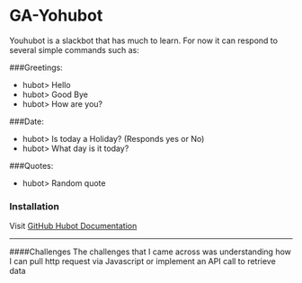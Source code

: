 # GA-Yohubot
Youhubot is a slackbot that has much to learn.
For now it can respond to several simple commands such as:

###Greetings:
- hubot> Hello
- hubot> Good Bye
- hubot> How are you?

###Date:
- hubot> Is today a Holiday? (Responds yes or No)
- hubot> What day is it today?

###Quotes:
- hubot> Random quote


### Installation

Visit [GitHub Hubot Documentation](https://hubot.github.com/docs/)

---------------

####Challenges
The challenges that I came across was understanding how I can pull http request via Javascript or implement an API call to retrieve data
